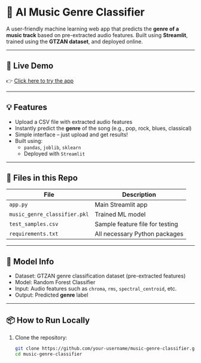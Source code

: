 # 🎵 AI Music Genre Classifier

A user-friendly machine learning web app that predicts the **genre of a music track** based on pre-extracted audio features. Built using **Streamlit**, trained using the **GTZAN dataset**, and deployed online.

---

## 🚀 Live Demo

👉 [Click here to try the app](https://musicgenre-fxj97pxequravucf8jswam.streamlit.app/)  


---

## 💡 Features

- Upload a CSV file with extracted audio features
- Instantly predict the **genre** of the song (e.g., pop, rock, blues, classical)
- Simple interface – just upload and get results!
- Built using:
  - `pandas`, `joblib`, `sklearn`
  - Deployed with `Streamlit`

---

## 📁 Files in this Repo

| File                        | Description |
|----------------------------|-------------|
| `app.py`                   | Main Streamlit app |
| `music_genre_classifier.pkl` | Trained ML model |
| `test_samples.csv`         | Sample feature file for testing |
| `requirements.txt`         | All necessary Python packages |

---

## 🧠 Model Info

- Dataset: GTZAN genre classification dataset (pre-extracted features)
- Model: Random Forest Classifier
- Input: Audio features such as `chroma`, `rms`, `spectral_centroid`, etc.
- Output: Predicted **genre** label

---

## 📦 How to Run Locally

1. Clone the repository:
   ```bash
   git clone https://github.com/your-username/music-genre-classifier.git
   cd music-genre-classifier
